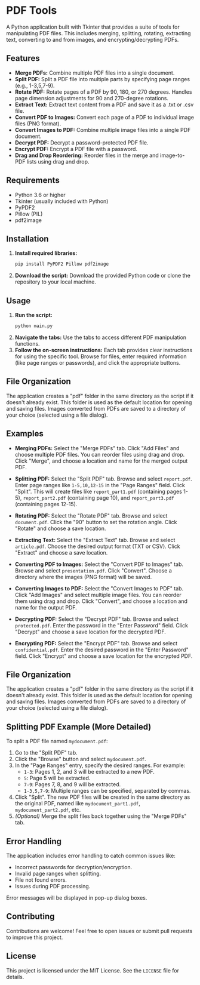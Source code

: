 # PDF Tools

A Python application built with Tkinter that provides a suite of tools for manipulating PDF files. This includes merging, splitting, rotating, extracting text, converting to and from images, and encrypting/decrypting PDFs.

## Features

-   **Merge PDFs:** Combine multiple PDF files into a single document.
-   **Split PDF:** Split a PDF file into multiple parts by specifying page ranges (e.g., 1-3,5,7-9).
-   **Rotate PDF:** Rotate pages of a PDF by 90, 180, or 270 degrees. Handles page dimension adjustments for 90 and 270-degree rotations.
-   **Extract Text:** Extract text content from a PDF and save it as a .txt or .csv file.
-   **Convert PDF to Images:** Convert each page of a PDF to individual image files (PNG format).
-   **Convert Images to PDF:** Combine multiple image files into a single PDF document.
-   **Decrypt PDF:** Decrypt a password-protected PDF file.
-   **Encrypt PDF:** Encrypt a PDF file with a password.
-   **Drag and Drop Reordering:** Reorder files in the merge and image-to-PDF lists using drag and drop.

## Requirements

-   Python 3.6 or higher
-   Tkinter (usually included with Python)
-   PyPDF2
-   Pillow (PIL)
-   pdf2image

## Installation

1. **Install required libraries:**

    ```bash
    pip install PyPDF2 Pillow pdf2image
    ```

2. **Download the script:** Download the provided Python code or clone the repository to your local machine.

## Usage

1. **Run the script:**
    ```bash
    python main.py
    ```
2. **Navigate the tabs:** Use the tabs to access different PDF manipulation functions.
3. **Follow the on-screen instructions:** Each tab provides clear instructions for using the specific tool. Browse for files, enter required information (like page ranges or passwords), and click the appropriate buttons.

## File Organization

The application creates a "pdf" folder in the same directory as the script if it doesn't already exist. This folder is used as the default location for opening and saving files. Images converted from PDFs are saved to a directory of your choice (selected using a file dialog).

## Examples

-   **Merging PDFs:** Select the "Merge PDFs" tab. Click "Add Files" and choose multiple PDF files. You can reorder files using drag and drop. Click "Merge", and choose a location and name for the merged output PDF.

-   **Splitting PDF:** Select the "Split PDF" tab. Browse and select `report.pdf`. Enter page ranges like `1-5,10,12-15` in the "Page Ranges" field. Click "Split". This will create files like `report_part1.pdf` (containing pages 1-5), `report_part2.pdf` (containing page 10), and `report_part3.pdf` (containing pages 12-15).

-   **Rotating PDF:** Select the "Rotate PDF" tab. Browse and select `document.pdf`. Click the "90" button to set the rotation angle. Click "Rotate" and choose a save location.

-   **Extracting Text:** Select the "Extract Text" tab. Browse and select `article.pdf`. Choose the desired output format (TXT or CSV). Click "Extract" and choose a save location.

-   **Converting PDF to Images:** Select the "Convert PDF to Images" tab. Browse and select `presentation.pdf`. Click "Convert". Choose a directory where the images (PNG format) will be saved.

-   **Converting Images to PDF:** Select the "Convert Images to PDF" tab. Click "Add Images" and select multiple image files. You can reorder them using drag and drop. Click "Convert", and choose a location and name for the output PDF.

-   **Decrypting PDF:** Select the "Decrypt PDF" tab. Browse and select `protected.pdf`. Enter the password in the "Enter Password" field. Click "Decrypt" and choose a save location for the decrypted PDF.

-   **Encrypting PDF:** Select the "Encrypt PDF" tab. Browse and select `confidential.pdf`. Enter the desired password in the "Enter Password" field. Click "Encrypt" and choose a save location for the encrypted PDF.

## File Organization

The application creates a "pdf" folder in the same directory as the script if it doesn't already exist. This folder is used as the default location for opening and saving files. Images converted from PDFs are saved to a directory of your choice (selected using a file dialog).

## Splitting PDF Example (More Detailed)

To split a PDF file named `mydocument.pdf`:

1. Go to the "Split PDF" tab.
2. Click the "Browse" button and select `mydocument.pdf`.
3. In the "Page Ranges" entry, specify the desired ranges. For example:
    - `1-3`: Pages 1, 2, and 3 will be extracted to a new PDF.
    - `5`: Page 5 will be extracted.
    - `7-9`: Pages 7, 8, and 9 will be extracted.
    - `1-3,5,7-9`: Multiple ranges can be specified, separated by commas.
4. Click "Split". The new PDF files will be created in the same directory as the original PDF, named like `mydocument_part1.pdf`, `mydocument_part2.pdf`, etc.
5. _(Optional)_ Merge the split files back together using the "Merge PDFs" tab.

## Error Handling

The application includes error handling to catch common issues like:

-   Incorrect passwords for decryption/encryption.
-   Invalid page ranges when splitting.
-   File not found errors.
-   Issues during PDF processing.

Error messages will be displayed in pop-up dialog boxes.

## Contributing

Contributions are welcome! Feel free to open issues or submit pull requests to improve this project.

## License

This project is licensed under the MIT License. See the `LICENSE` file for details.
